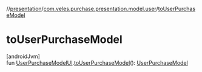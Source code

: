 //[presentation](../../index.md)/[com.veles.purchase.presentation.model.user](index.md)/[toUserPurchaseModel](to-user-purchase-model.md)

# toUserPurchaseModel

[androidJvm]\
fun [UserPurchaseModelUI](-user-purchase-model-u-i/index.md).[toUserPurchaseModel](to-user-purchase-model.md)(): [UserPurchaseModel](../../../domain/domain/com.veles.purchase.domain.model.user/-user-purchase-model/index.md)
